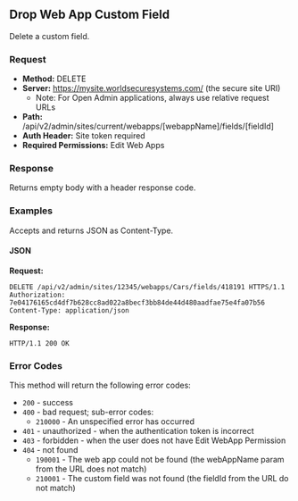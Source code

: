 ## Drop Web App Custom Field

Delete a custom field.

### Request

* **Method:** DELETE
* **Server:** https://mysite.worldsecuresystems.com/ (the secure site URI)
  * Note: For Open Admin applications, always use relative request URLs
* **Path:** /api/v2/admin/sites/current/webapps/[webappName]/fields/[fieldId]
* **Auth Header:** Site token required
* **Required Permissions:** Edit Web Apps

### Response

Returns empty body with a header response code.

### Examples

Accepts and returns JSON as Content-Type.

#### JSON

**Request:**
~~~
DELETE /api/v2/admin/sites/12345/webapps/Cars/fields/418191 HTTPS/1.1
Authorization: 7e04176165cd4df7b628cc8ad022a8becf3bb84de44d480aadfae75e4fa07b56
Content-Type: application/json
~~~

**Response:**

~~~
HTTP/1.1 200 OK
~~~

### Error Codes

This method will return the following error codes:

* `200` - success
* `400` - bad request; sub-error codes:
  * `210000` - An unspecified error has occurred
* `401` - unauthorized - when the authentication token is incorrect
* `403` - forbidden - when the user does not have Edit WebApp Permission
* `404` - not found
	* `190001` - The web app could not be found (the webAppName param from the URL does not match)
	* `210001` - The custom field was not found (the fieldId from the URL do not match)


